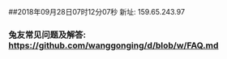 ##2018年09月28日07时12分07秒 新址: 159.65.243.97
### 兔友常见问题及解答: https://github.com/wanggonging/d/blob/w/FAQ.md
